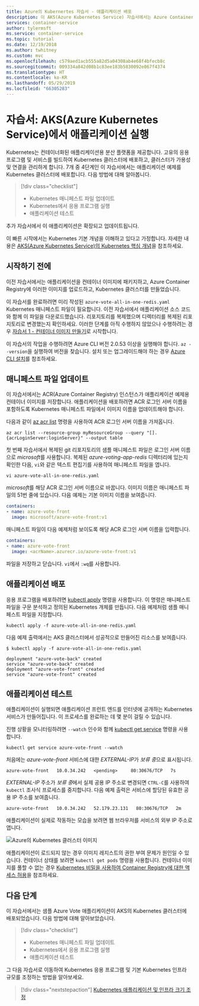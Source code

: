```yaml
---
title: Azure의 Kubernertes 자습서 - 애플리케이션 배포
description: 이 AKS(Azure Kubernetes Service) 자습서에서는 Azure Container Registry에 저장된 사용자 지정 이미지를 사용하여 클러스터에 다중 컨테이너 애플리케이션을 배포합니다.
services: container-service
author: tylermsft
ms.service: container-service
ms.topic: tutorial
ms.date: 12/19/2018
ms.author: twhitney
ms.custom: mvc
ms.openlocfilehash: c579aed1acb555a82d5a04308ab4e68f4bfecb8c
ms.sourcegitcommit: 009334a842d08b1c83ee183b5830092e067f4374
ms.translationtype: HT
ms.contentlocale: ko-KR
ms.lasthandoff: 05/29/2019
ms.locfileid: "66305283"
---
```

# <a name="tutorial-run-applications-in-azure-kubernetes-service-aks"></a>자습서: AKS(Azure Kubernetes Service)에서 애플리케이션 실행

Kubernetes는 컨테이너화된 애플리케이션용 분산 플랫폼을 제공합니다. 고유의 응용 프로그램 및 서비스를 빌드하여 Kubernetes 클러스터에 배포하고, 클러스터가 가용성 및 연결을 관리하게 합니다. 7개 중 4단계인 이 자습서에서는 애플리케이션 예제를 Kubernetes 클러스터에 배포합니다. 다음 방법에 대해 알아봅니다.

> [!div class="checklist"]
> * Kubernetes 매니페스트 파일 업데이트
> * Kubernetes에서 응용 프로그램 실행
> * 애플리케이션 테스트

추가 자습서에서 이 애플리케이션은 확장되고 업데이트됩니다.

이 빠른 시작에서는 Kubernetes 기본 개념을 이해하고 있다고 가정합니다. 자세한 내용은 [AKS(Azure Kubernetes Service)의 Kubernetes 핵심 개념][kubernetes-concepts]을 참조하세요.

## <a name="before-you-begin"></a>시작하기 전에

이전 자습서에서는 애플리케이션을 컨테이너 이미지에 패키지하고, Azure Container Registry에 이러한 이미지를 업로드하고, Kubernetes 클러스터를 만들었습니다.

이 자습서를 완료하려면 미리 작성된 `azure-vote-all-in-one-redis.yaml` Kubernetes 매니페스트 파일이 필요합니다. 이전 자습서에서 애플리케이션 소스 코드와 함께 이 파일을 다운로드했습니다. 리포지토리를 복제했으며 디렉터리를 복제된 리포지토리로 변경했는지 확인하세요. 이러한 단계를 아직 수행하지 않았으나 수행하려는 경우 [자습서 1 - 컨테이너 이미지 만들기][aks-tutorial-prepare-app]로 시작합니다.

이 자습서의 작업을 수행하려면 Azure CLI 버전 2.0.53 이상을 실행해야 합니다. `az --version`을 실행하여 버전을 찾습니다. 설치 또는 업그레이드해야 하는 경우 [Azure CLI 설치][azure-cli-install]를 참조하세요.

## <a name="update-the-manifest-file"></a>매니페스트 파일 업데이트

이 자습서에서는 ACR(Azure Container Registry) 인스턴스가 애플리케이션 예제용 컨테이너 이미지를 저장합니다. 애플리케이션을 배포하려면 ACR 로그인 서버 이름을 포함하도록 Kubernetes 매니페스트 파일에서 이미지 이름을 업데이트해야 합니다.

다음과 같이 [az acr list][az-acr-list] 명령을 사용하여 ACR 로그인 서버 이름을 가져옵니다.

```azurecli
az acr list --resource-group myResourceGroup --query "[].{acrLoginServer:loginServer}" --output table
```

첫 번째 자습서에서 복제된 git 리포지토리의 샘플 매니페스트 파일은 로그인 서버 이름으로 *microsoft*를 사용합니다. 복제된 *azure-voting-app-redis* 디렉터리에 있는지 확인한 다음, `vi`와 같은 텍스트 편집기를 사용하여 매니페스트 파일을 엽니다.

```console
vi azure-vote-all-in-one-redis.yaml
```

*microsoft*를 해당 ACR 로그인 서버 이름으로 바꿉니다. 이미지 이름은 매니페스트 파일의 51번 줄에 있습니다. 다음 예제는 기본 이미지 이름을 보여줍니다.

```yaml
containers:
- name: azure-vote-front
  image: microsoft/azure-vote-front:v1
```

매니페스트 파일이 다음 예제처럼 보이도록 해당 ACR 로그인 서버 이름을 입력합니다.

```yaml
containers:
- name: azure-vote-front
  image: <acrName>.azurecr.io/azure-vote-front:v1
```

파일을 저장하고 닫습니다. `vi`에서 `:wq`를 사용합니다.

## <a name="deploy-the-application"></a>애플리케이션 배포

응용 프로그램을 배포하려면 [kubectl apply][kubectl-apply] 명령을 사용합니다. 이 명령은 매니페스트 파일을 구문 분석하고 정의된 Kubernetes 개체를 만듭니다. 다음 예제처럼 샘플 매니페스트 파일을 지정합니다.

```console
kubectl apply -f azure-vote-all-in-one-redis.yaml
```

다음 예제 출력에서는 AKS 클러스터에서 성공적으로 만들어진 리소스를 보여줍니다.

```
$ kubectl apply -f azure-vote-all-in-one-redis.yaml

deployment "azure-vote-back" created
service "azure-vote-back" created
deployment "azure-vote-front" created
service "azure-vote-front" created
```

## <a name="test-the-application"></a>애플리케이션 테스트

애플리케이션이 실행되면 애플리케이션 프런트 엔드를 인터넷에 공개하는 Kubernetes 서비스가 만들어집니다. 이 프로세스를 완료하는 데 몇 분이 걸릴 수 있습니다.

진행 상황을 모니터링하려면 `--watch` 인수와 함께 [kubectl get service][kubectl-get] 명령을 사용합니다.

```console
kubectl get service azure-vote-front --watch
```

처음에는 *azure-vote-front* 서비스에 대한 *EXTERNAL-IP*가 *보류 중*으로 표시됩니다.

```
azure-vote-front   10.0.34.242   <pending>     80:30676/TCP   7s
```

*EXTERNAL-IP* 주소가 *보류 중*에서 실제 공용 IP 주소로 변경되면 `CTRL-C`를 사용하여 `kubectl` 조사식 프로세스를 중지합니다. 다음 예제 출력은 서비스에 할당된 유효한 공용 IP 주소를 보여줍니다.

```
azure-vote-front   10.0.34.242   52.179.23.131   80:30676/TCP   2m
```

애플리케이션이 실제로 작동하는 모습을 보려면 웹 브라우저를 서비스의 외부 IP 주소로 엽니다.

![Azure의 Kubernetes 클러스터 이미지](media/container-service-kubernetes-tutorials/azure-vote.png)

애플리케이션이 로드되지 않는 경우 이미지 레지스트의 권한 부여 문제가 원인일 수 있습니다. 컨테이너 상태를 보려면 `kubectl get pods` 명령을 사용합니다. 컨테이너 이미지를 풀할 수 없는 경우 [Kubernetes 비밀을 사용하여 Container Registry에 대한 액세스 허용](https://docs.microsoft.com/azure/container-registry/container-registry-auth-aks#access-with-kubernetes-secret)을 참조하세요.

## <a name="next-steps"></a>다음 단계

이 자습서에서는 샘플 Azure Vote 애플리케이션이 AKS의 Kubernetes 클러스터에 배포되었습니다. 다음 방법에 대해 알아보았습니다.

> [!div class="checklist"]
> * Kubernetes 매니페스트 파일 업데이트
> * Kubernetes에서 응용 프로그램 실행
> * 애플리케이션 테스트

그 다음 자습서로 이동하여 Kubernetes 응용 프로그램 및 기본 Kubernetes 인프라 규모를 조정하는 방법을 알아보세요.

> [!div class="nextstepaction"]
> [Kubernetes 애플리케이션 및 인프라 크기 조정][aks-tutorial-scale]

<!-- LINKS - external -->
[kubectl-apply]: https://kubernetes.io/docs/reference/generated/kubectl/kubectl-commands#apply
[kubectl-create]: https://kubernetes.io/docs/reference/generated/kubectl/kubectl-commands#create
[kubectl-get]: https://kubernetes.io/docs/reference/generated/kubectl/kubectl-commands#get

<!-- LINKS - internal -->
[aks-tutorial-prepare-app]: ./tutorial-kubernetes-prepare-app.md
[aks-tutorial-scale]: ./tutorial-kubernetes-scale.md
[az-acr-list]: /cli/azure/acr
[azure-cli-install]: /cli/azure/install-azure-cli
[kubernetes-concepts]: concepts-clusters-workloads.md
[kubernetes-service]: concepts-network.md#services
